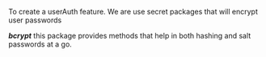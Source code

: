 To create a userAuth feature.
We are use secret packages that will encrypt user passwords

***bcrypt***
this package provides methods that help in both hashing and salt passwords at a go.